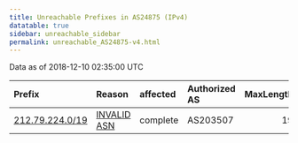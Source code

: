 ```yaml
---
title: Unreachable Prefixes in AS24875 (IPv4)
datatable: true
sidebar: unreachable_sidebar
permalink: unreachable_AS24875-v4.html
---
```


Data as of 2018-12-10 02:35:00 UTC


<div class="datatable-begin"></div>

| Prefix                                                   | Reason                                                                                                 | affected   | Authorized AS   |   MaxLength | Anchor                                         |   unreachable /24s |
|:---------------------------------------------------------|:-------------------------------------------------------------------------------------------------------|:-----------|:----------------|------------:|:-----------------------------------------------|-------------------:|
| [212.79.224.0/19](https://stat.ripe.net/212.79.224.0/19) | [INVALID ASN](https://rpki-validator.ripe.net/announcement-preview?asn=AS24875&prefix=212.79.224.0/19) | complete   | AS203507        |          19 | [RIPE](unreachable_RIPE_NCC_RPKI_Root-v4.html) |                 32 |

<div class="datatable-end"></div>